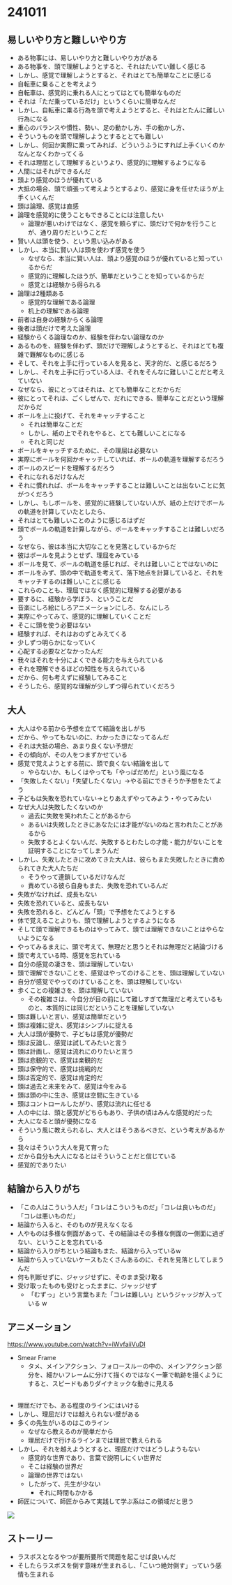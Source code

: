 # 241011

## 易しいやり方と難しいやり方

- ある物事には、易しいやり方と難しいやり方がある
- ある物事を、頭で理解しようとすると、それはたいてい難しく感じる
- しかし、感覚で理解しようとすると、それはとても簡単なことに感じる
- 自転車に乗ることを考えよう
- 自転車は、感覚的に乗れる人にとってはとても簡単なものだ
- それは「ただ乗っているだけ」というくらいに簡単なんだ
- しかし、自転車に乗る行為を頭で考えようとすると、それはとたんに難しい行為になる
- 重心のバランスや慣性、勢い、足の動かし方、手の動かし方、
- そういうものを頭で理解しようとするととても難しい
- しかし、何回か実際に乗ってみれば、どういうふうにすれば上手くいくのかなんとなくわかってくる
- それは理屈として理解するというより、感覚的に理解するようになる
- 人間にはそれができるんだ
- 頭より感覚のほうが優れている
- 大抵の場合、頭で頑張って考えようとするより、感覚に身を任せたほうが上手くいくんだ
- 頭は論理、感覚は直感
- 論理を感覚的に使うこともできることには注意したい
  - 論理が悪いわけではなく、感覚を頼らずに、頭だけで何かを行うことが、通り周りだということだ
- 賢い人は頭を使う、という思い込みがある
- しかし、本当に賢い人は頭を使わず感覚を使う
  - なぜなら、本当に賢い人は、頭より感覚のほうが優れていると知っているからだ
  - 感覚的に理解したほうが、簡単だということを知っているからだ
  - 感覚とは経験から得られる
- 論理は2種類ある
  - 感覚的な理解である論理
  - 机上の理解である論理
- 前者は自身の経験からくる論理
- 後者は頭だけで考えた論理
- 経験からくる論理なのか、経験を伴わない論理なのか
- あるものを、経験を伴わず、頭だけで理解しようとすると、それはとても複雑で難解なものに感じる
- そして、それを上手に行っている人を見ると、天才的だ、と感じるだろう
- しかし、それを上手に行っている人は、それをそんなに難しいことだと考えていない
- なぜなら、彼にとってはそれは、とても簡単なことだからだ
- 彼にとってそれは、ごくしぜんで、だれにできる、簡単なことだという理解だからだ
- ボールを上に投げて、それをキャッチすること
  - それは簡単なことだ
  - しかし、紙の上でそれをやると、とても難しいことになる
  - それと同じだ
- ボールをキャッチするために、その理屈は必要ない
- 実際にボールを何回かキャッチしていれば、ボールの軌道を理解するだろう
- ボールのスピードを理解するだろう
- それになれるだけなんだ
- それに慣れれば、ボールをキャッチすることは難しいことは出ないことに気がつくだろう
- しかし、もしボールを、感覚的に経験していない人が、紙の上だけでボールの軌道を計算していたとしたら、
- それはとても難しいことのように感じるはずだ
- 頭でボールの軌道を計算しながら、ボールをキャッチすることは難しいだろう
- なぜなら、彼は本当に大切なことを見落としているからだ
- 彼はボールを見ようとせず、理屈をみている
- ボールを見て、ボールの軌道を感じれば、それは難しいことではないのに
- ボールをみず、頭の中で軌道を考えて、落下地点を計算していると、それをキャッチするのは難しいことに感じる
- これらのことも、理屈ではなく感覚的に理解する必要がある
- 要するに、経験から学ぼう、ということだ
- 音楽にしろ絵にしろアニメーションにしろ、なんにしろ
- 実際にやってみて、感覚的に理解していくことだ
- そこに頭を使う必要はない
- 経験すれば、それはおのずとみえてくる
- 少しずつ明らかになっていく
- 心配する必要などなかったんだ
- 我々はそれを十分によくできる能力を与えられている
- それを理解できるほどの知性を与えられている
- だから、何も考えずに経験してみること
- そうしたら、感覚的な理解が少しずつ得られていくだろう

## 大人

- 大人はやる前から予想を立てて結論を出しがち
- だから、やってもないのに、わかったきになってるんだ
- それは大抵の場合、あまり良くない予想だ
- その傾向が、その人をつまずかせている
- 感覚で覚えようとする前に、頭で良くない結論を出して
  - やらないか、もしくはやっても「やっぱだめだ」という風になる
- 「失敗したくない」「失望したくない」→やる前にできそうか予想をたてよう
- 子どもは失敗を恐れていない→とりあえずやってみよう・やってみたい
- なぜ大人は失敗したくないのか
  - 過去に失敗を笑われたことがあるから
  - あるいは失敗したときにあなたには才能がないのねと言われたことがあるから
  - 失敗するとよくないんだ、失敗するとわたしの才能・能力がないことを証明することになってしまうんだ
- しかし、失敗したときに攻めてきた大人は、彼らもまた失敗したときに責められてきた大人たちだ
  - そうやって連鎖しているだけなんだ
  - 責めている彼ら自身もまた、失敗を恐れているんだ
- 失敗がなければ、成長もない
- 失敗を恐れていると、成長もない
- 失敗を恐れると、どんどん「頭」で予想をたてようとする
- 体で覚えることよりも、頭で理解しようとするようになる
- そして頭で理解できるものはやってみて、頭では理解できないことはやらないようになる
- やってみるまえに、頭で考えて、無理だと思うとそれは無理だと結論づける
- 頭で考えている時、感覚を忘れている
- 自分の感覚の凄さを、頭は理解していない
- 頭で理解できないことを、感覚はやってのけることを、頭は理解していない
- 自分が感覚でやってのけていることを、頭は理解していない
- 歩くことの複雑さを、頭は理解していない
  - その複雑さは、今自分が目の前にして難しすぎて無理だと考えているものと、本質的には同じだということを理解していない
- 頭は難しいと言い、感覚は簡単だという
- 頭は複雑に捉え、感覚はシンプルに捉える
- 大人は頭が優勢で、子どもは感覚が優勢だ
- 頭は反論し、感覚は試してみたいと言う
- 頭は計画し、感覚は流れにのりたいと言う
- 頭は悲観的で、感覚は楽観的だ
- 頭は保守的で、感覚は挑戦的だ
- 頭は否定的で、感覚は肯定的だ
- 頭は過去と未来をみて、感覚は今をみる
- 頭は頭の中に生き、感覚は空間に生きている
- 頭はコントロールしたがり、感覚は流れに任せる
- 人の中には、頭と感覚がどちらもあり、子供の頃はみんな感覚的だった
- 大人になると頭が優勢になる
- そういう風に教えられるし、大人とはそうあるべきだ、という考えがあるから
- 我々はそういう大人を見て育った
- だから自分も大人になるとはそういうことだと信じている
- 感覚的でありたい


## 結論から入りがち

- 「この人はこういう人だ」「コレはこういうものだ」「コレは良いものだ」「コレは悪いものだ」
- 結論から入ると、そのものが見えなくなる
- 人やものは多様な側面があって、その結論はその多様な側面の一側面に過ぎない、ということを忘れている
- 結論から入りがちという結論もまた、結論から入っているw
- 結論から入っていないケースもたくさんあるのに、それを見落としてしまうんだ
- 何も判断せずに、ジャッジせずに、そのまま受け取る
- 受け取ったものも受けとったままに、ジャッジせず
  - 「むずっ」という言葉もまた「コレは難しい」というジャッジが入っている w


## アニメーション

https://www.youtube.com/watch?v=iWvfaiiVuDI

- Smear Frame
  - タメ、メインアクション、フォロースルーの中の、メインアクション部分を、細かいフレームに分けて描くのではなく一筆で軌跡を描くようにすると、スピードもありダイナミックな動きに見える


## 

- 理屈だけでも、ある程度のラインにはいける
- しかし、理屈だけでは越えられない壁がある
- 多くの先生がいるのはこのライン
  - なぜなら教えるのが簡単だから
  - 理屈だけで行けるラインまでは理屈で教えられる
- しかし、それを越えようとすると、理屈だけではどうしようもない
  - 感覚的な世界であり、言葉で説明しにくい世界だ
  - そこは経験の世界だ
  - 論理の世界ではない
  - したがって、先生が少ない
    - それに時間もかかる
- 師匠について、師匠からみて実践して学ぶ系はこの領域だと思う

![](/devlog/assets/images/241011.png)

## ストーリー

- ラスボスとなるやつが要所要所で問題を起こせば良いんだ
- そしたらラスボスを倒す意味が生まれるし、「こいつ絶対倒す」っていう感情も生まれる




